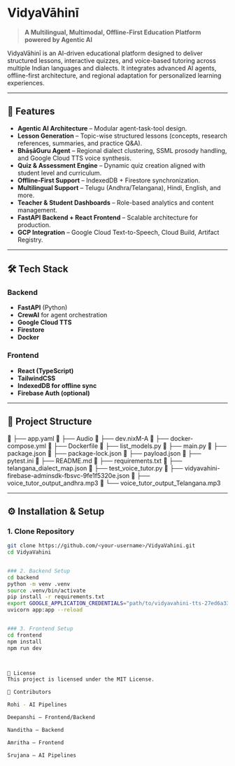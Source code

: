 # VidyaVāhinī

> **A Multilingual, Multimodal, Offline-First Education Platform powered by Agentic AI**

VidyaVāhinī is an AI-driven educational platform designed to deliver structured lessons, interactive quizzes, and voice-based tutoring across multiple Indian languages and dialects. It integrates advanced AI agents, offline-first architecture, and regional adaptation for personalized learning experiences.

---

## 🚀 Features

- **Agentic AI Architecture** – Modular agent-task-tool design.
- **Lesson Generation** – Topic-wise structured lessons (concepts, research references, summaries, and practice Q&A).
- **BhāṣāGuru Agent** – Regional dialect clustering, SSML prosody handling, and Google Cloud TTS voice synthesis.
- **Quiz & Assessment Engine** – Dynamic quiz creation aligned with student level and curriculum.
- **Offline-First Support** – IndexedDB + Firestore synchronization.
- **Multilingual Support** – Telugu (Andhra/Telangana), Hindi, English, and more.
- **Teacher & Student Dashboards** – Role-based analytics and content management.
- **FastAPI Backend + React Frontend** – Scalable architecture for production.
- **GCP Integration** – Google Cloud Text-to-Speech, Cloud Build, Artifact Registry.

---

## 🛠️ Tech Stack

### Backend
- **FastAPI** (Python)
- **CrewAI** for agent orchestration
- **Google Cloud TTS**
- **Firestore**
- **Docker**

### Frontend
- **React (TypeScript)**
- **TailwindCSS**
- **IndexedDB for offline sync**
- **Firebase Auth (optional)**

---

## 📂 Project Structure


📄 ├── app.yaml
📄 ├── Audio 
📄 ├── dev.nixM-A
📄 ├── docker-compose.yml
📄 ├── Dockerfile 
📄 ├── list_models.py 
📄 ├── main.py
📄 ├── package.json
📄 ├── package-lock.json
📄 ├── payload.json
📄 ├── pytest.ini
📄 ├── README.md
📄 ├── requirements.txt
📄 ├── telangana_dialect_map.json
📄 ├── test_voice_tutor.py
📄 ├── vidyavahini-firebase-adminsdk-fbsvc-9fe1f5320e.json
📄 ├── voice_tutor_output_andhra.mp3
📄 └── voice_tutor_output_Telangana.mp3

---

## ⚙️ Installation & Setup

### 1. Clone Repository
```bash
git clone https://github.com/<your-username>/VidyaVahini.git
cd VidyaVahini


### 2. Backend Setup
cd backend
python -m venv .venv
source .venv/bin/activate
pip install -r requirements.txt
export GOOGLE_APPLICATION_CREDENTIALS="path/to/vidyavahini-tts-27ed6a33108a.json"
uvicorn app:app --reload


### 3. Frontend Setup
cd frontend
npm install
npm run dev



📜 License
This project is licensed under the MIT License.

👥 Contributors

Rohi - AI Pipelines

Deepanshi – Frontend/Backend

Nanditha – Backend

Amritha – Frontend

Srujana – AI Pipelines
